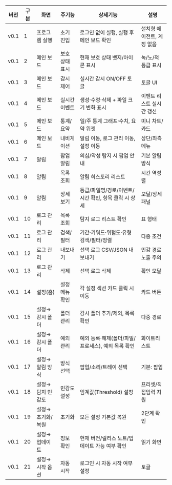 | 버전 | 구분 | 화면 | 주기능 | 상세기능 | 설명 |
| --- | --- | --- | --- | --- | --- |
| v0.1 | 1 | 프로그램 실행 | 초기 진입 | 로그인 없이 실행, 실행 후 메인 보드 확인 | 설치형 에이전트, 계정 없음 |
| v0.1 | 2 | 메인 보드 | 보호 상태 표시 | 현재 보호 상태 뱃지/아이콘 표시 | 녹/노/적 등급 표시 |
| v0.1 | 3 | 메인 보드 | 감시 제어 | 실시간 감시 ON/OFF 토글 | 토글 UI |
| v0.1 | 4 | 메인 보드 | 실시간 이벤트 | 생성·수정·삭제 + 파일 크기 변화 표시 | 이벤트 리스트 실시간 갱신 |
| v0.1 | 5 | 메인 보드 | 통계/요약 | 일/주 통계 그래프·수치, 요약 위젯 | 미니 차트/카드 |
| v0.1 | 6 | 메인 보드 | 내비게이션 | 알림 이동, 로그 관리 이동, 설정 이동 | 상단/좌측 메뉴 |
| v0.1 | 7 | 알림 | 팝업 알림 | 의심/악성 탐지 시 팝업 안내 | 기본 알림 방식 |
| v0.1 | 8 | 알림 | 목록 조회 | 알림 히스토리 리스트 | 시간 역정렬 |
| v0.1 | 9 | 알림 | 상세 보기 | 등급/파일명/경로/이벤트/시간 확인, 항목 클릭 시 상세 | 모달/상세 패널 |
| v0.1 | 10 | 로그 관리 | 목록 조회 | 탐지 로그 리스트 확인 | 표 형태 |
| v0.1 | 11 | 로그 관리 | 검색/필터 | 기간·키워드·위험도·유형 검색/필터/정렬 | 다중 조건 |
| v0.1 | 12 | 로그 관리 | 내보내기 | 선택 로그 CSV/JSON 내보내기 | 민감 경로 노출 주의 |
| v0.1 | 13 | 로그 관리 | 삭제 | 선택 로그 삭제 | 확인 모달 |
| v0.1 | 14 | 설정(홈) | 설정 메뉴 확인 | 각 설정 섹션 카드 클릭 시 이동 | 카드 버튼 |
| v0.1 | 15 | 설정→감시 폴더 | 폴더 관리 | 감시 폴더 추가/제외, 목록 확인 | 다중 경로 |
| v0.1 | 16 | 설정→감시 폴더 | 예외 관리 | 예외 등록·해제(폴더/파일/프로세스), 예외 목록 확인 | 화이트리스트 |
| v0.1 | 17 | 설정→알림 방식 | 방식 선택 | 팝업/소리/트레이 선택 | 기본: 팝업 |
| v0.1 | 18 | 설정→탐지 민감도 | 민감도 설정 | 임계값(Threshold) 설정 | 프리셋/직접입력 지원 |
| v0.1 | 19 | 설정→초기화/복원 | 초기화 | 모든 설정 기본값 복원 | 2단계 확인 |
| v0.1 | 20 | 설정→업데이트 | 정보 확인 | 현재 버전/릴리스 노트/업데이트 가능 여부 확인 | 읽기 화면 |
| v0.1 | 21 | 설정→시작 옵션 | 자동 시작 | 로그인 시 자동 시작 여부 설정 | 토글 |